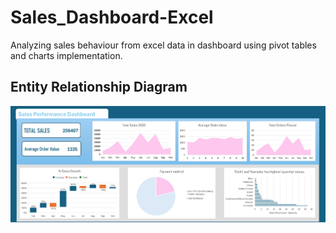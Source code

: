 # Sales_Dashboard-Excel

Analyzing sales behaviour from excel data in dashboard using pivot tables and charts implementation.

## Entity Relationship Diagram
![alt text](./dashboard.PNG)
